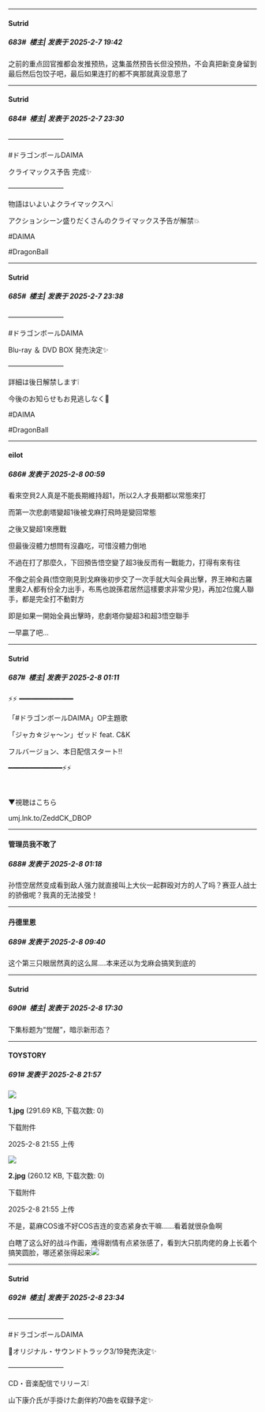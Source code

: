 ﻿
*****

####  Sutrid  
##### 683#         楼主| 发表于 2025-2-7 19:42

之前的重点回官推都会发推预热，这集虽然预告长但没预热，不会真把新变身留到最后然后包饺子吧，最后如果连打的都不爽那就真没意思了


*****

####  Sutrid  
##### 684#         楼主| 发表于 2025-2-7 23:30

————————

#ドラゴンボールDAIMA

クライマックス予告 完成✨

————————

物語はいよいよクライマックスへ❕

アクションシーン盛りだくさんのクライマックス予告が解禁💥

#DAIMA

#DragonBall


*****

####  Sutrid  
##### 685#         楼主| 发表于 2025-2-7 23:38

————————

#ドラゴンボールDAIMA 

Blu-ray ＆ DVD BOX 発売決定✨ 

————————

詳細は後日解禁します❕ 

今後のお知らせもお見逃しなく👀 

#DAIMA 

#DragonBall


*****

####  eilot  
##### 686#       发表于 2025-2-8 00:59

看來空貝2人真是不能長期維持超1，所以2人才長期都以常態來打

而第一次悲劇塔變超1後被戈麻打飛時是變回常態

之後又變超1來應戰

但最後沒體力想問有沒蟲吃，可惜沒體力倒地

不過在打了那麼久，下回預告悟空變了超3後反而有一戰能力，打得有來有往

不像之前全員(悟空剛見到戈麻後初步交了一次手就大叫全員出擊，界王神和古羅里奧2人都有份全力出手，布馬也說孫君居然這樣要求非常少見)，再加2位魔人聯手，都是完全打不動對方

即是如果一開始全員出擊時，悲劇塔你變超3和超3悟空聯手

一早贏了吧...


*****

####  Sutrid  
##### 687#         楼主| 发表于 2025-2-8 01:11

⚡️⚡️ ━━━━━━━━━━━━━

「#ドラゴンボールDAIMA」OP主題歌

「ジャカ☆ジャ〜ン」ゼッド feat. C&amp;K

フルバージョン、本日配信スタート‼

━━━━━━━━━━━━━⚡️⚡️

️

▼視聴はこちら

umj.lnk.to/ZeddCK_DBOP


*****

####  管理员我不敢了  
##### 688#       发表于 2025-2-8 01:18

孙悟空居然变成看到敌人强力就直接叫上大伙一起群殴对方的人了吗？赛亚人战士的骄傲呢？我真的无法接受！


*****

####  丹德里恩  
##### 689#       发表于 2025-2-8 09:40

这个第三只眼居然真的这么屌....本来还以为戈麻会搞笑到底的


*****

####  Sutrid  
##### 690#         楼主| 发表于 2025-2-8 17:30

下集标题为“觉醒”，暗示新形态？


*****

####  TOYSTORY  
##### 691#       发表于 2025-2-8 21:57

<img src="https://img.saraba1st.com/forum/202502/08/215517nn7u7bucsgtxsj8k.jpg" referrerpolicy="no-referrer">

<strong>1.jpg</strong> (291.69 KB, 下载次数: 0)

下载附件

2025-2-8 21:55 上传

<img src="https://img.saraba1st.com/forum/202502/08/215519ebtigietznicettg.jpg" referrerpolicy="no-referrer">

<strong>2.jpg</strong> (260.12 KB, 下载次数: 0)

下载附件

2025-2-8 21:55 上传

不是，葛麻COS谁不好COS吉连的变态紧身衣干嘛......看着就很杂鱼啊

白瞎了这么好的战斗作画，难得剧情有点紧张感了，看到大只肌肉佬的身上长着个搞笑圆脸，哪还紧张得起来<img src="https://static.saraba1st.com/image/smiley/face2017/004.gif" referrerpolicy="no-referrer">


*****

####  Sutrid  
##### 692#         楼主| 发表于 2025-2-8 23:34

————————

#ドラゴンボールDAIMA

📣オリジナル・サウンドトラック3/19発売決定✨

————————

CD・音楽配信でリリース❕

山下康介氏が手掛けた劇伴約70曲を収録予定✨

